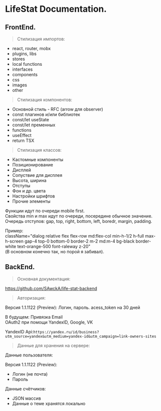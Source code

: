 # LifeStat Documentation.

## FrontEnd.

> Стилизация импортов:

- react, router, mobx
- plugins, libs
- stores
- local functions
- interfaces
- components
- css
- images
- other

> Стилизация компонентов:

- Основной стиль - RFC (arrow для observer)
- const плагинов и/или библиотек
- const/let useState
- const/let пременных
- functions
- useEffect
- return TSX

> Стилизация классов:

- Кастомные компоненты
- Позиционирование
- Дисплей
- Сопуствие для дисплея
- Высота, ширина
- Отступы
- Фон и др. цвета
- Настройки шрифтов
- Прочие элементы

Функции идут по очереди mobile first.  
Свойства min и max идут по очереди, посередине обычное значение.  
Очередь отступов: gap, top, right, bottom, left, boredr, margin, padding.

Пример:  
className="dialog relative flex flex-row md:flex-col min-h-1/2 h-full max-h-screen gap-4 top-0 bottom-0 border-2 m-2 md:m-4 bg-black border-white text-orange-500 font-raleway z-20"  
(В основном конечно так, но порой я забивал).

## BackEnd.

> Основная документация:

https://github.com/SAwckA/life-stat-backend

> Авторизация:

Версия 1.1.1122 (Preview):
Логин, пароль. acess_token на 30 дней

В будущем:
Привязка Email  
OAuth2 при помощи YandexID, Google, VK

YandexID Api:`https://yandex.ru/id/business?utm_source=yandex&utm_medium=yandex-id&utm_campaign=link-owners-sites`

> Данные для хранения на сервере:

Данные пользователя:

Версия 1.1.1122 (Preview):

- Логин (не почта)
- Пароль

Данные счётчиков:

- JSON массив
- Данные о теме хранятся локально
